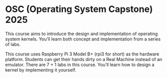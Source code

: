 # OSC (Operating System Capstone) 2025
This course aims to introduce the design and implementation of operating system kernels. You’ll learn both concept and implementation from a series of labs.

This course uses Raspberry Pi 3 Model B+ (rpi3 for short) as the hardware platform. Students can get their hands dirty on a Real Machine instead of an emulator.
There are 7 + 1 labs in this course. You’ll learn how to design a kernel by implementing it yourself.
